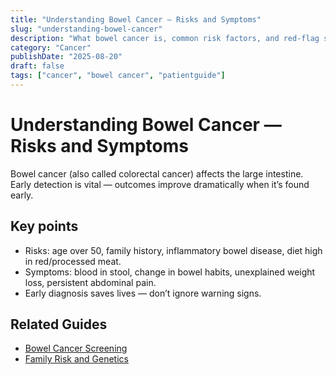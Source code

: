 ```yaml
---
title: "Understanding Bowel Cancer — Risks and Symptoms"
slug: "understanding-bowel-cancer"
description: "What bowel cancer is, common risk factors, and red-flag symptoms to know."
category: "Cancer"
publishDate: "2025-08-20"
draft: false
tags: ["cancer", "bowel cancer", "patientguide"]
---
```


# Understanding Bowel Cancer — Risks and Symptoms

Bowel cancer (also called colorectal cancer) affects the large intestine. Early detection is vital — outcomes improve dramatically when it’s found early.

## Key points
- Risks: age over 50, family history, inflammatory bowel disease, diet high in red/processed meat.  
- Symptoms: blood in stool, change in bowel habits, unexplained weight loss, persistent abdominal pain.  
- Early diagnosis saves lives — don’t ignore warning signs.

## Related Guides
- [Bowel Cancer Screening](/guides/bowel-cancer-screening/)  
- [Family Risk and Genetics](/guides/bowel-cancer-genetics/)  
